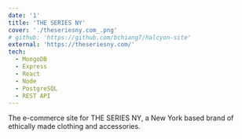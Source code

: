 ```yaml
---
date: '1'
title: 'THE SERIES NY'
cover: './theseriesny.com_.png'
# github: 'https://github.com/bchiang7/halcyon-site'
external: 'https://theseriesny.com/'
tech:
  - MongoDB
  - Express
  - React
  - Node
  - PostgreSQL
  - REST API
---
```


The e-commerce site for THE SERIES NY, a New York based brand of ethically made clothing and accessories.